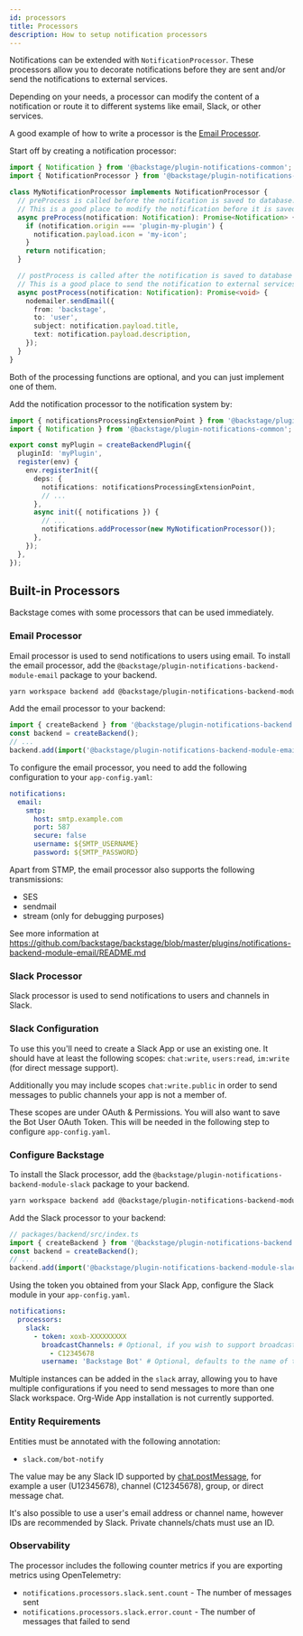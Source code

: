 ```yaml
---
id: processors
title: Processors
description: How to setup notification processors
---
```


Notifications can be extended with `NotificationProcessor`. These processors allow you to decorate notifications before they are sent and/or send the notifications to external services.

Depending on your needs, a processor can modify the content of a notification or route it to different systems like email, Slack, or other services.

A good example of how to write a processor is the [Email Processor](https://github.com/backstage/backstage/tree/master/plugins/notifications-backend-module-email).

Start off by creating a notification processor:

```ts
import { Notification } from '@backstage/plugin-notifications-common';
import { NotificationProcessor } from '@backstage/plugin-notifications-node';

class MyNotificationProcessor implements NotificationProcessor {
  // preProcess is called before the notification is saved to database.
  // This is a good place to modify the notification before it is saved and sent to the user.
  async preProcess(notification: Notification): Promise<Notification> {
    if (notification.origin === 'plugin-my-plugin') {
      notification.payload.icon = 'my-icon';
    }
    return notification;
  }

  // postProcess is called after the notification is saved to database and the signal is emitted.
  // This is a good place to send the notification to external services.
  async postProcess(notification: Notification): Promise<void> {
    nodemailer.sendEmail({
      from: 'backstage',
      to: 'user',
      subject: notification.payload.title,
      text: notification.payload.description,
    });
  }
}
```

Both of the processing functions are optional, and you can just implement one of them.

Add the notification processor to the notification system by:

```ts
import { notificationsProcessingExtensionPoint } from '@backstage/plugin-notifications-node';
import { Notification } from '@backstage/plugin-notifications-common';

export const myPlugin = createBackendPlugin({
  pluginId: 'myPlugin',
  register(env) {
    env.registerInit({
      deps: {
        notifications: notificationsProcessingExtensionPoint,
        // ...
      },
      async init({ notifications }) {
        // ...
        notifications.addProcessor(new MyNotificationProcessor());
      },
    });
  },
});
```

## Built-in Processors

Backstage comes with some processors that can be used immediately.

### Email Processor

Email processor is used to send notifications to users using email. To install the email processor, add the `@backstage/plugin-notifications-backend-module-email` package to your backend.

```bash
yarn workspace backend add @backstage/plugin-notifications-backend-module-email
```

Add the email processor to your backend:

```ts
import { createBackend } from '@backstage/plugin-notifications-backend';
const backend = createBackend();
// ...
backend.add(import('@backstage/plugin-notifications-backend-module-email'));
```

To configure the email processor, you need to add the following configuration to your `app-config.yaml`:

```yaml
notifications:
  email:
    smtp:
      host: smtp.example.com
      port: 587
      secure: false
      username: ${SMTP_USERNAME}
      password: ${SMTP_PASSWORD}
```

Apart from STMP, the email processor also supports the following transmissions:

- SES
- sendmail
- stream (only for debugging purposes)

See more information at <https://github.com/backstage/backstage/blob/master/plugins/notifications-backend-module-email/README.md>

### Slack Processor

Slack processor is used to send notifications to users and channels in Slack.

### Slack Configuration

To use this you'll need to create a Slack App or use an existing one. It should have at least the following scopes:
`chat:write`, `users:read`, `im:write` (for direct message support).

Additionally you may include scopes `chat:write.public` in order to send messages to public channels your app is not
a member of.

These scopes are under OAuth & Permissions. You will also want to save the Bot User OAuth Token. This will be needed
in the following step to configure `app-config.yaml`.

### Configure Backstage

To install the Slack processor, add the `@backstage/plugin-notifications-backend-module-slack` package to your backend.

```bash
yarn workspace backend add @backstage/plugin-notifications-backend-module-slack
```

Add the Slack processor to your backend:

```ts
// packages/backend/src/index.ts
import { createBackend } from '@backstage/plugin-notifications-backend';
const backend = createBackend();
// ...
backend.add(import('@backstage/plugin-notifications-backend-module-slack'));
```

Using the token you obtained from your Slack App, configure the Slack module in your `app-config.yaml`.

```yaml
notifications:
  processors:
    slack:
      - token: xoxb-XXXXXXXXX
        broadcastChannels: # Optional, if you wish to support broadcast notifications.
          - C12345678
        username: 'Backstage Bot' # Optional, defaults to the name of the Slack App.
```

Multiple instances can be added in the `slack` array, allowing you to have multiple configurations if you need to send
messages to more than one Slack workspace. Org-Wide App installation is not currently supported.

### Entity Requirements

Entities must be annotated with the following annotation:

- `slack.com/bot-notify`

The value may be any Slack ID supported by [chat.postMessage](https://api.slack.com/methods/chat.postMessage), for example a user (U12345678), channel (C12345678), group, or direct message chat.

It's also possible to use a user's email address or channel name, however IDs are recommended by Slack.
Private channels/chats must use an ID.

### Observability

The processor includes the following counter metrics if you are exporting metrics using OpenTelemetry:

- `notifications.processors.slack.sent.count` - The number of messages sent
- `notifications.processors.slack.error.count` - The number of messages that failed to send

